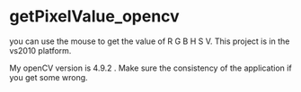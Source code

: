 # getPixelValue_opencv
you can use the mouse to get the value of R G B H S V. This project is in the vs2010 platform.

My openCV version is 4.9.2 .
Make sure the consistency of the application if you get some wrong.
